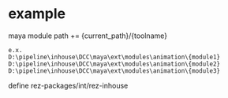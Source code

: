 # example

maya module path += {current_path}/{toolname}

```
e.x.
D:\pipeline\inhouse\DCC\maya\ext\modules\animation\{module1}
D:\pipeline\inhouse\DCC\maya\ext\modules\animation\{module2}
D:\pipeline\inhouse\DCC\maya\ext\modules\animation\{module3}
```

define rez-packages/int/rez-inhouse